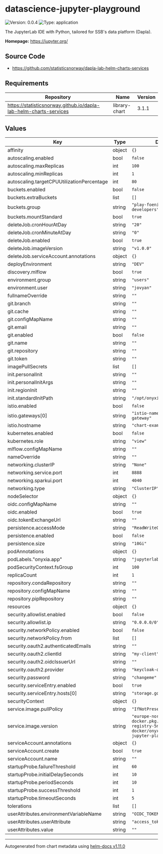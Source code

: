 # datascience-jupyter-playground

![Version: 0.0.4](https://img.shields.io/badge/Version-0.0.4-informational?style=flat-square) ![Type: application](https://img.shields.io/badge/Type-application-informational?style=flat-square)

The JupyterLab IDE with Python, tailored for SSB's data platform (Dapla).

**Homepage:** <https://jupyter.org/>

## Source Code

- <https://github.com/statisticsnorway/dapla-lab-helm-charts-services>

## Requirements

| Repository                                                        | Name          | Version |
| ----------------------------------------------------------------- | ------------- | ------- |
| https://statisticsnorway.github.io/dapla-lab-helm-charts-services | library-chart | 3.1.1   |

## Values

| Key                                        | Type   | Default                                                                                                            | Description |
| ------------------------------------------ | ------ | ------------------------------------------------------------------------------------------------------------------ | ----------- |
| affinity                                   | object | `{}`                                                                                                               |             |
| autoscaling.enabled                        | bool   | `false`                                                                                                            |             |
| autoscaling.maxReplicas                    | int    | `100`                                                                                                              |             |
| autoscaling.minReplicas                    | int    | `1`                                                                                                                |             |
| autoscaling.targetCPUUtilizationPercentage | int    | `80`                                                                                                               |             |
| buckets.enabled                            | bool   | `false`                                                                                                            |             |
| buckets.extraBuckets                       | list   | `[]`                                                                                                               |             |
| buckets.group                              | string | `"play-foeniks-a-developers"`                                                                                      |             |
| buckets.mountStandard                      | bool   | `true`                                                                                                             |             |
| deleteJob.cronHourAtDay                    | string | `"20"`                                                                                                             |             |
| deleteJob.cronMinuteAtDay                  | string | `"0"`                                                                                                              |             |
| deleteJob.enabled                          | bool   | `true`                                                                                                             |             |
| deleteJob.imageVersion                     | string | `"v1.0.0"`                                                                                                         |             |
| deleteJob.serviceAccount.annotations       | object | `{}`                                                                                                               |             |
| deployEnvironment                          | string | `"DEV"`                                                                                                            |             |
| discovery.mlflow                           | bool   | `true`                                                                                                             |             |
| environment.group                          | string | `"users"`                                                                                                          |             |
| environment.user                           | string | `"jovyan"`                                                                                                         |             |
| fullnameOverride                           | string | `""`                                                                                                               |             |
| git.branch                                 | string | `""`                                                                                                               |             |
| git.cache                                  | string | `""`                                                                                                               |             |
| git.configMapName                          | string | `""`                                                                                                               |             |
| git.email                                  | string | `""`                                                                                                               |             |
| git.enabled                                | bool   | `false`                                                                                                            |             |
| git.name                                   | string | `""`                                                                                                               |             |
| git.repository                             | string | `""`                                                                                                               |             |
| git.token                                  | string | `""`                                                                                                               |             |
| imagePullSecrets                           | list   | `[]`                                                                                                               |             |
| init.personalInit                          | string | `""`                                                                                                               |             |
| init.personalInitArgs                      | string | `""`                                                                                                               |             |
| init.regionInit                            | string | `""`                                                                                                               |             |
| init.standardInitPath                      | string | `"/opt/onyxia-init.sh"`                                                                                            |             |
| istio.enabled                              | bool   | `false`                                                                                                            |             |
| istio.gateways[0]                          | string | `"istio-namespace/example-gateway"`                                                                                |             |
| istio.hostname                             | string | `"chart-example.local"`                                                                                            |             |
| kubernetes.enabled                         | bool   | `false`                                                                                                            |             |
| kubernetes.role                            | string | `"view"`                                                                                                           |             |
| mlflow.configMapName                       | string | `""`                                                                                                               |             |
| nameOverride                               | string | `""`                                                                                                               |             |
| networking.clusterIP                       | string | `"None"`                                                                                                           |             |
| networking.service.port                    | int    | `8888`                                                                                                             |             |
| networking.sparkui.port                    | int    | `4040`                                                                                                             |             |
| networking.type                            | string | `"ClusterIP"`                                                                                                      |             |
| nodeSelector                               | object | `{}`                                                                                                               |             |
| oidc.configMapName                         | string | `""`                                                                                                               |             |
| oidc.enabled                               | bool   | `true`                                                                                                             |             |
| oidc.tokenExchangeUrl                      | string | `""`                                                                                                               |             |
| persistence.accessMode                     | string | `"ReadWriteOnce"`                                                                                                  |             |
| persistence.enabled                        | bool   | `false`                                                                                                            |             |
| persistence.size                           | string | `"10Gi"`                                                                                                           |             |
| podAnnotations                             | object | `{}`                                                                                                               |             |
| podLabels."onyxia.app"                     | string | `"jupyterlab"`                                                                                                     |             |
| podSecurityContext.fsGroup                 | int    | `100`                                                                                                              |             |
| replicaCount                               | int    | `1`                                                                                                                |             |
| repository.condaRepository                 | string | `""`                                                                                                               |             |
| repository.configMapName                   | string | `""`                                                                                                               |             |
| repository.pipRepository                   | string | `""`                                                                                                               |             |
| resources                                  | object | `{}`                                                                                                               |             |
| security.allowlist.enabled                 | bool   | `false`                                                                                                            |             |
| security.allowlist.ip                      | string | `"0.0.0.0/0"`                                                                                                      |             |
| security.networkPolicy.enabled             | bool   | `false`                                                                                                            |             |
| security.networkPolicy.from                | list   | `[]`                                                                                                               |             |
| security.oauth2.authenticatedEmails        | string | `""`                                                                                                               |             |
| security.oauth2.clientId                   | string | `"my-client"`                                                                                                      |             |
| security.oauth2.oidcIssuerUrl              | string | `""`                                                                                                               |             |
| security.oauth2.provider                   | string | `"keycloak-oidc"`                                                                                                  |             |
| security.password                          | string | `"changeme"`                                                                                                       |             |
| security.serviceEntry.enabled              | bool   | `true`                                                                                                             |             |
| security.serviceEntry.hosts[0]             | string | `"storage.googleapis.com"`                                                                                         |             |
| securityContext                            | object | `{}`                                                                                                               |             |
| service.image.pullPolicy                   | string | `"IfNotPresent"`                                                                                                   |             |
| service.image.version                      | string | `"europe-north1-docker.pkg.dev/artifact-registry-5n/dapla-lab-docker/onyxia/datascience-jupyter-playground:py311"` |             |
| serviceAccount.annotations                 | object | `{}`                                                                                                               |             |
| serviceAccount.create                      | bool   | `true`                                                                                                             |             |
| serviceAccount.name                        | string | `""`                                                                                                               |             |
| startupProbe.failureThreshold              | int    | `60`                                                                                                               |             |
| startupProbe.initialDelaySeconds           | int    | `10`                                                                                                               |             |
| startupProbe.periodSeconds                 | int    | `10`                                                                                                               |             |
| startupProbe.successThreshold              | int    | `1`                                                                                                                |             |
| startupProbe.timeoutSeconds                | int    | `5`                                                                                                                |             |
| tolerations                                | list   | `[]`                                                                                                               |             |
| userAttributes.environmentVariableName     | string | `"OIDC_TOKEN"`                                                                                                     |             |
| userAttributes.userAttribute               | string | `"access_token"`                                                                                                   |             |
| userAttributes.value                       | string | `""`                                                                                                               |             |

---

Autogenerated from chart metadata using [helm-docs v1.11.0](https://github.com/norwoodj/helm-docs/releases/v1.11.0)
